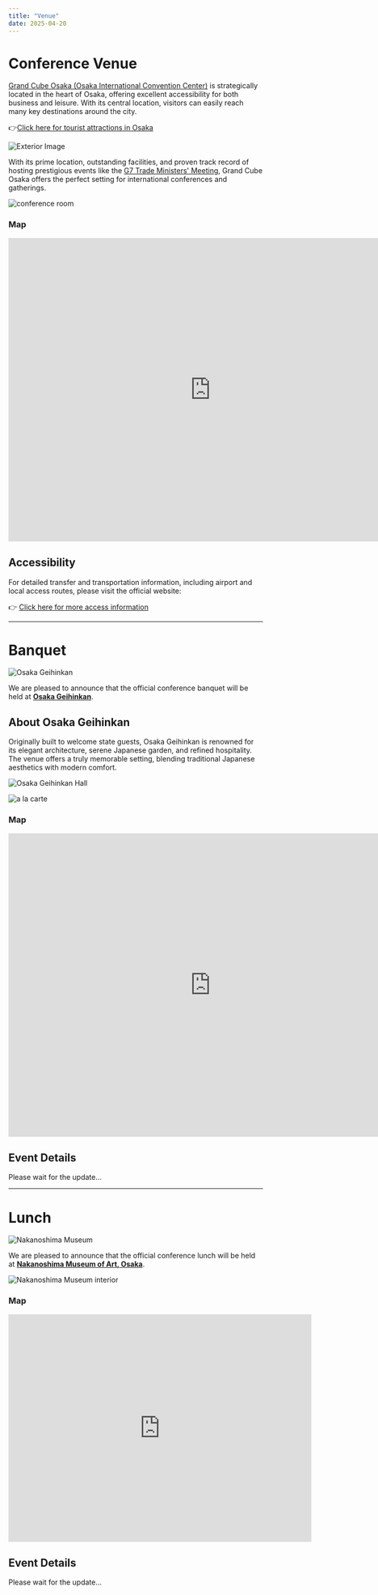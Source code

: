 ```yaml
---
title: "Venue"
date: 2025-04-20
---
```


# Conference Venue

[Grand Cube Osaka (Osaka International Convention Center)](https://www.gco.co.jp/visitor/?stt_lang=en) is strategically located in the heart of Osaka, offering excellent accessibility for both business and leisure. With its central location, visitors can easily reach many key destinations around the city.

👉[Click here for tourist attractions in Osaka](/about-osaka)

![Exterior Image](/images/venue/ext.webp)


With its prime location, outstanding facilities, and proven track record of hosting prestigious events like the [G7 Trade Ministers' Meeting](https://www.mofa.go.jp/ms/g7tm/page22e_001045.html), Grand Cube Osaka offers the perfect setting for international conferences and gatherings.


![conference room](/images/venue/floor.webp)

### Map
<div class="responsive-iframe">
    <iframe src="https://www.google.com/maps/embed?pb=!1m14!1m8!1m3!1d1788.774257618916!2d135.4863360071789!3d34.68937781913009!3m2!1i1024!2i768!4f13.1!3m3!1m2!1s0x6000e658eb20202f%3A0xc3e1552c4163ec4!2sOsaka%20International%20Convention%20Center%20(Grand%20Cube%20Osaka)!5e0!3m2!1sen!2sus!4v1745115248165!5m2!1sen!2sus" width="800" height="600" style="border:0;" allowfullscreen="" loading="lazy" referrerpolicy="no-referrer-when-downgrade"></iframe>
</div>




## Accessibility

For detailed transfer and transportation information, including airport and local access routes, please visit the official website:

👉 [Click here for more access information](https://www.gco.co.jp/visitor/access/?stt_lang=en)

---
# Banquet

![Osaka Geihinkan](/images/venue/geihinkan.webp)

We are pleased to announce that the official conference banquet will be held at **[Osaka Geihinkan](https://www.osakacastle.jp/)**.

## About Osaka Geihinkan

Originally built to welcome state guests, Osaka Geihinkan is renowned for its elegant architecture, serene Japanese garden, and refined hospitality. The venue offers a truly memorable setting, blending traditional Japanese aesthetics with modern comfort.

![Osaka Geihinkan Hall](/images/venue/hall.webp)

![a la carte](/images/venue/dish.webp)

### Map
<div class="responsive-iframe">
    <iframe src="https://www.google.com/maps/embed?pb=!1m18!1m12!1m3!1d3280.675794593867!2d135.52031841201574!3d34.68813108377313!2m3!1f0!2f0!3f0!3m2!1i1024!2i768!4f13.1!3m3!1m2!1s0x6000e72cf78fffff%3A0x2914f59b07aac290!2sOsaka%20Geihinkan!5e0!3m2!1sen!2sus!4v1745151343746!5m2!1sen!2sus" width="800" height="600" style="border:0;" allowfullscreen="" loading="lazy" referrerpolicy="no-referrer-when-downgrade"></iframe>
</div>

## Event Details

Please wait for the update...

---
# Lunch

![Nakanoshima Museum](/images/osaka/nakanoshima/nakanoshima.webp)

We are pleased to announce that the official conference lunch will be held at **[Nakanoshima Museum of Art, Osaka](https://nakka-art.jp/en/)**.

![Nakanoshima Museum interior](/images/osaka/nakanoshima/interior.webp)

### Map
<div class="responsive-iframe">
    <iframe src="https://www.google.com/maps/embed?pb=!1m14!1m8!1m3!1d1640.252392181944!2d135.491392!3d34.692446!3m2!1i1024!2i768!4f13.1!3m3!1m2!1s0x6000e772fa57b76b%3A0x6055726cda97e062!2z5aSn6Ziq5Lit5LmL5bO2576O6KGT6aSo!5e0!3m2!1sja!2sjp!4v1752898690777!5m2!1sja!2sjp" width="600" height="450" style="border:0;" allowfullscreen="" loading="lazy" referrerpolicy="no-referrer-when-downgrade"></iframe>
</div>

## Event Details

Please wait for the update...